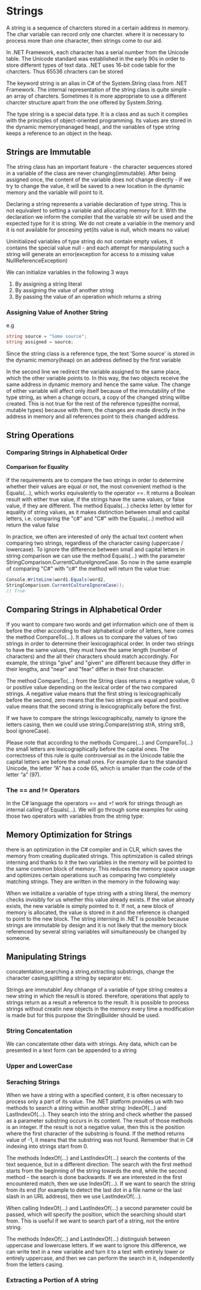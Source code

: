 # Strings

A string is a sequence of charcters stored in a certain address in memory. The char variable can record only one charcter. where it is necessary to process more than one character, then strings come to our aid.

In .NET Framework, each character has a serial number from the Unicode table. The Unicode standard was established in the early 90s in order to store different types of text data. .NET uses 16-bit code table for the charcters. Thus 65536 chracters can be stored

The keyword string is an alias in C# of the System.String class from .NET Framework. The internal representation of the string class is quite simple - an array of charcters. Sometimes it is more appropriate to use a different charcter structure apart from the one offered by System.String.

The type string is a special data type. It is a class and as such it complies with the principles of object-oriented programming. Its values are stored in the dynamic memory(managed heap), and the variables of type string keeps a reference to an object in the heap.

## Strings are Immutable

The string class has an important feature - the character sequences stored in a variable of the class are never changing(immutable). After being assigned once, the content of the variable does not change directly - if we try to change the value, it will be saved to a new location in the dynamic memory and the variable will point to it.

Declaring a string represents a variable declaration of type string. This is not equivalent to setting a variable and allocating memory for it. With the declaration we inform the compiler that the variable str will be used and the expected type for it is string. We do not create a variable in the memory and it is not available for procesing yet(its value is null, which means no value)

Uninitialized variables of type string do not contain empty values, it contains the special value null - and each attempt for manipulating such a string will generate an error(exception for access to a missing value NullReferenceException)

We can initialize variables in the following 3 ways

1. By assigning a string literal
2. By assigning the value of another string
3. By passing the value of an operation which returns a string

### Assigning Value of Another String

e.g

```C#
string source = "Some source";
string assigned = source;
```

Since the string class is a reference type, the text 'Some source' is stored in the dynamic memory(heap) on an address defined by the first variable

In the second line we redirect the variable assigned to the same place, which the other variable points to. In this way, the two objects receive the same address in dynamic memory and hence the same value.
The change of either variable will affect only itself because of the immutability of the type string, as when a change occurs, a copy of the changed string willbe created. This is not true for the rest of the reference types(the normal, mutable types) because with them, the changes are made directly in the address in memory and all references point to theis changed address.

## String Operations

### Comparing Strings in Alphabetical Order

#### Comparison for Equality

If the requirements are to compare the two strings in order to determine whether their values are equal or not, the most convenient method is the Equals(…), which works equivalently to the operator ==. It returns a Boolean result with either true value, if the strings have the same values, or false value, if they are different. The method Equals(…) checks letter by letter for equality of string values, as it makes distinction between small and capital letters, i.e. comparing the "c#" and "C#" with the Equals(…) method will return the value false

In practice, we often are interested of only the actual text content when comparing two strings, regardless of the character casing (uppercase / lowercase). To ignore the difference between small and capital letters in string comparison we can use the method Equals(…) with the parameter StringComparison.CurrentCultureIgnoreCase. So now in the same example of comparing "C#" with "c#" the method will return the value true:

```C#
Console.WriteLine(word1.Equals(word2,
StringComparison.CurrentCultureIgnoreCase));
// True
```

## Comparing Strings in Alphabetical Order

If you want to compare two words and get information which one of them is before the other according to their alphabetical order of letters, here comes the method CompareTo(…). It allows us to compare the values of two strings in order to determine their lexicographical order. In order two strings to have the same values, they must have the same length (number of characters) and the all their characters should match accordingly. For example, the strings "give" and "given" are different because they differ in their lengths, and "near" and "fear" differ in their first character.

The method CompareTo(…) from the String class returns a negative value, 0 or positive value depending on the lexical order of the two compared strings. A negative value means that the first string is lexicographically before the second, zero means that the two strings are equal and positive value means that the second string is lexicographically before the first.

If we have to compare the strings lexicographically, namely to ignore the letters casing, then we could use string.Compare(string strA, string strB, bool ignoreCase).

Please note that according to the methods Compare(…) and CompareTo(…) the small letters are lexicographically before the capital ones. The correctness of this rule is quite controversial as in the Unicode table the capital letters are before the small ones. For example due to the standard Unicode, the letter “A” has a code 65, which is smaller than the code of the letter “a” (97).

### The == and != Operators

In the C# language the operators == and =! work for strings through an internal calling of Equals(…). We will go through some examples for using those two operators with variables from the string type:

## Memory Optimization for Strings

there is an optimization in the C# compiler and in CLR, which saves the memory from creating duplicated strings. This
optimization is called strings interning and thanks to it the two variables in the memory will be pointed to the same common block of memory. This reduces the memory space usage and optimizes certain operations such as comparing two completely matching strings. They are written in the memory in the following way:

When we initialize a variable of type string with a string literal, the memory checks invisibly for us whether this value already exists. If the value already exists, the new variable is simply pointed to it. If not, a new block of memory is allocated, the value is stored in it and the reference is changed to point to the new block. The string interning in .NET is possible because strings are immutable by design and it is not likely that the memory block referenced by several string variables will simultaneously be changed by someone.

## Manipulating Strings

concatentation,searching a string,extracting substrings, change the character casing,splitting a string by separator etc.

Strings are immutable! Any chhange of a variable of type string creates a new string in which the result is stored. therefore, operations that apply to strings return as a result a reference to the result. It is possible to process strings without creatin new objects in the memory every time a modification is made but for this purpose the StringBuilder should be used.

### String Concatentation

We can concatentate other data with strings. Any data, which can be presented in a text form can be appended to a string

### Upper and LowerCase

### Seraching Strings

When we have a string with a specified content, it is often necessary to process only a part of its value. The .NET platform provides us with two methods to search a string within another string: IndexOf(…) and LastIndexOf(…). They search into the string and check whether the passed as a parameter substring occurs in its content. The result of those methods is an integer. If the result is not a negative value, then this is the position where the first character of the substring is found. If the method returns value of -1, it means that the substring was not found. Remember that in C# indexing into strings start from 0.

The methods IndexOf(…) and LastIndexOf(…) search the contents of the text sequence, but in a different direction. The search with the first method starts from the beginning of the string towards the end, while the second method – the search is done backwards. If we are interested in the first encountered match, then we use IndexOf(…). If we want to search the string from its end (for example to detect the last dot in a file name or the last slash in an URL address), then we use LastIndexOf(…).

When calling IndexOf(…) and LastIndexOf(…) a second parameter could be passed, which will specify the position, which the searching should start from. This is useful if we want to search part of a string, not the entire string.


The methods IndexOf(…) and LastIndexOf(…) distinguish between uppercase and lowercase letters. If we want to ignore this difference, we can write text in a new variable and turn it to a text with entirely lower or entirely uppercase, and then we can perform the search in it, independently from the letters casing.

### Extracting a Portion of A string